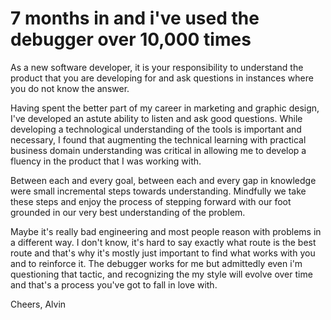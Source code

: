 # 7 months in and i've used the debugger over 10,000 times

As a new software developer, it is your responsibility to understand the product that you are developing for and ask questions in instances where you do not know the answer. 

Having spent the better part of my career in marketing and graphic design, I've developed an astute ability to listen and ask good questions. While developing a technological understanding of the tools is important and necessary, I found that augmenting the technical learning with practical business domain understanding was critical in allowing me to develop a fluency in the product that I was working with.

Between each and every goal, between each and every gap in knowledge were small incremental steps towards understanding. Mindfully we take these steps and enjoy the process of stepping forward with our foot grounded in our very best understanding of the problem.

Maybe it's really bad engineering and most people reason with problems in a different way. I don't know, it's hard to say exactly what route is the best route and that's why it's mostly just important to find what works with you and to reinforce it. The debugger works for me but admittedly even i'm questioning that tactic, and recognizing the my style will evolve over time and that's a process you've got to fall in love with.

Cheers,
Alvin



